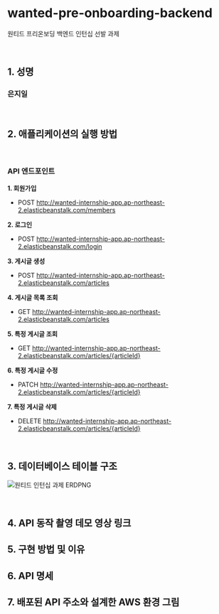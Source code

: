 # wanted-pre-onboarding-backend
원티드 프리온보딩 백엔드 인턴십 선발 과제

<br>

## 1. 성명
<h3>은지일</h3>

<br>

## 2. 애플리케이션의 실행 방법

<br>

### API 엔드포인트
**1. 회원가입**
- POST http://wanted-internship-app.ap-northeast-2.elasticbeanstalk.com/members

**2. 로그인**
- POST http://wanted-internship-app.ap-northeast-2.elasticbeanstalk.com/login

**3. 게시글 생성**
- POST http://wanted-internship-app.ap-northeast-2.elasticbeanstalk.com/articles

**4. 게시글 목록 조회**
- GET http://wanted-internship-app.ap-northeast-2.elasticbeanstalk.com/articles

**5. 특정 게시글 조회**
- GET http://wanted-internship-app.ap-northeast-2.elasticbeanstalk.com/articles/{articleId}

**6. 특정 게시글 수정**
- PATCH http://wanted-internship-app.ap-northeast-2.elasticbeanstalk.com/articles/{articleId}

**7. 특정 게시글 삭제**
- DELETE http://wanted-internship-app.ap-northeast-2.elasticbeanstalk.com/articles/{articleId}

<br>

## 3. 데이터베이스 테이블 구조
![원티드 인턴십 과제 ERDPNG](https://github.com/sarasa0310/wanted-pre-onboarding-backend/assets/129481038/32c04d88-c082-4d0b-b41e-d2123f09c44f)

<br>

## 4. API 동작 촬영 데모 영상 링크

## 5. 구현 방법 및 이유

## 6. API 명세

## 7. 배포된 API 주소와 설계한 AWS 환경 그림
